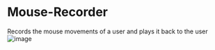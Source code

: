 # Mouse-Recorder
Records the mouse movements of a user and plays it back to the user
![image](https://cloud.githubusercontent.com/assets/10437615/12698828/93ee1332-c775-11e5-90ab-9db31b8934f6.PNG)
